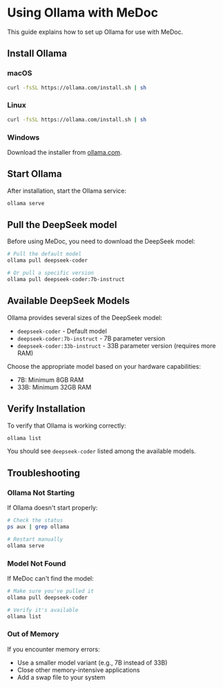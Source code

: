 # Using Ollama with MeDoc

This guide explains how to set up Ollama for use with MeDoc.

## Install Ollama

### macOS

```bash
curl -fsSL https://ollama.com/install.sh | sh
```

### Linux

```bash
curl -fsSL https://ollama.com/install.sh | sh
```

### Windows

Download the installer from [ollama.com](https://ollama.com).

## Start Ollama

After installation, start the Ollama service:

```bash
ollama serve
```

## Pull the DeepSeek model

Before using MeDoc, you need to download the DeepSeek model:

```bash
# Pull the default model
ollama pull deepseek-coder

# Or pull a specific version
ollama pull deepseek-coder:7b-instruct
```

## Available DeepSeek Models

Ollama provides several sizes of the DeepSeek model:

- `deepseek-coder` - Default model
- `deepseek-coder:7b-instruct` - 7B parameter version
- `deepseek-coder:33b-instruct` - 33B parameter version (requires more RAM)

Choose the appropriate model based on your hardware capabilities:
- 7B: Minimum 8GB RAM
- 33B: Minimum 32GB RAM

## Verify Installation

To verify that Ollama is working correctly:

```bash
ollama list
```

You should see `deepseek-coder` listed among the available models.

## Troubleshooting

### Ollama Not Starting

If Ollama doesn't start properly:

```bash
# Check the status
ps aux | grep ollama

# Restart manually
ollama serve
```

### Model Not Found

If MeDoc can't find the model:

```bash
# Make sure you've pulled it
ollama pull deepseek-coder

# Verify it's available
ollama list
```

### Out of Memory

If you encounter memory errors:
- Use a smaller model variant (e.g., 7B instead of 33B)
- Close other memory-intensive applications
- Add a swap file to your system